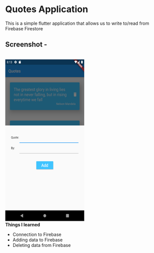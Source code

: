 <h1>Quotes Application</h1>
This is a simple flutter application that allows us to write to/read from Firebase Firestore
<br>
<h2> Screenshot -</h2><br>
<div>
<img src="Screenshot.png" width=250, height=512, style="display:inline-block;">
</div>
<b>Things I learned</b><br>
<ul>
<li> Connection to Firebase
<li> Adding data to Firebase
<li> Deleting data from Firebase
</ul>



